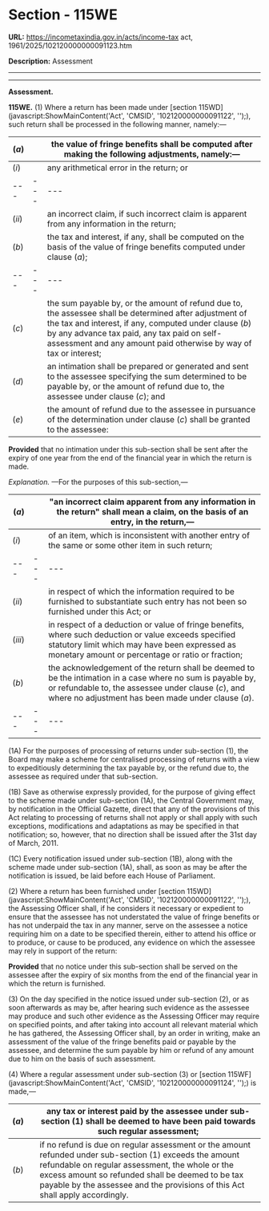 # Section - 115WE

**URL:** https://incometaxindia.gov.in/acts/income-tax act, 1961/2025/102120000000091123.htm

**Description:** Assessment

---

****

**Assessment.**

**115WE.** (1) Where a return has been made under [section 115WD](javascript:ShowMainContent\('Act', 'CMSID', '102120000000091122', ''\);), such return shall be processed in the following manner, namely:—

(_a_)|  |  the value of fringe benefits shall be computed after making the following adjustments, namely:—  
---|---|---  
(_i_)|  |  any arithmetical error in the return; or  
---|---|---  
(_ii_)|  |  an incorrect claim, if such incorrect claim is apparent from any information in the return;  
(_b_)|  |  the tax and interest, if any, shall be computed on the basis of the value of fringe benefits computed under clause (_a_);  
---|---|---  
(_c_)|  |  the sum payable by, or the amount of refund due to, the assessee shall be determined after adjustment of the tax and interest, if any, computed under clause (_b_) by any advance tax paid, any tax paid on self-assessment and any amount paid otherwise by way of tax or interest;  
(_d_)|  |  an intimation shall be prepared or generated and sent to the assessee specifying the sum determined to be payable by, or the amount of refund due to, the assessee under clause (_c_); and  
(_e_)|  |  the amount of refund due to the assessee in pursuance of the determination under clause (_c_) shall be granted to the assessee:  
  
**Provided** that no intimation under this sub-section shall be sent after the expiry of one year from the end of the financial year in which the return is made.

_Explanation._ —For the purposes of this sub-section,—

(_a_)|  |  "an incorrect claim apparent from any information in the return" shall mean a claim, on the basis of an entry, in the return,—  
---|---|---  
(_i_)|  |  of an item, which is inconsistent with another entry of the same or some other item in such return;  
---|---|---  
(_ii_)|  |  in respect of which the information required to be furnished to substantiate such entry has not been so furnished under this Act; or  
(_iii_)|  |  in respect of a deduction or value of fringe benefits, where such deduction or value exceeds specified statutory limit which may have been expressed as monetary amount or percentage or ratio or fraction;  
(_b_)|  |  the acknowledgement of the return shall be deemed to be the intimation in a case where no sum is payable by, or refundable to, the assessee under clause (_c_), and where no adjustment has been made under clause (_a_).  
---|---|---  
  
(1A) For the purposes of processing of returns under sub-section (1), the Board may make a scheme for centralised processing of returns with a view to expeditiously determining the tax payable by, or the refund due to, the assessee as required under that sub-section.

(1B) Save as otherwise expressly provided, for the purpose of giving effect to the scheme made under sub-section (1A), the Central Government may, by notification in the Official Gazette, direct that any of the provisions of this Act relating to processing of returns shall not apply or shall apply with such exceptions, modifications and adaptations as may be specified in that notification; so, however, that no direction shall be issued after the 31st day of March, 2011.

(1C) Every notification issued under sub-section (1B), along with the scheme made under sub-section (1A), shall, as soon as may be after the notification is issued, be laid before each House of Parliament.

(2) Where a return has been furnished under [section 115WD](javascript:ShowMainContent\('Act', 'CMSID', '102120000000091122', ''\);), the Assessing Officer shall, if he considers it necessary or expedient to ensure that the assessee has not understated the value of fringe benefits or has not underpaid the tax in any manner, serve on the assessee a notice requiring him on a date to be specified therein, either to attend his office or to produce, or cause to be produced, any evidence on which the assessee may rely in support of the return:

**Provided** that no notice under this sub-section shall be served on the assessee after the expiry of six months from the end of the financial year in which the return is furnished.

(3) On the day specified in the notice issued under sub-section (2), or as soon afterwards as may be, after hearing such evidence as the assessee may produce and such other evidence as the Assessing Officer may require on specified points, and after taking into account all relevant material which he has gathered, the Assessing Officer shall, by an order in writing, make an assessment of the value of the fringe benefits paid or payable by the assessee, and determine the sum payable by him or refund of any amount due to him on the basis of such assessment.

(4) Where a regular assessment under sub-section (3) or [section 115WF](javascript:ShowMainContent\('Act', 'CMSID', '102120000000091124', ''\);) is made,—

(_a_)|  |  any tax or interest paid by the assessee under sub-section (1) shall be deemed to have been paid towards such regular assessment;  
---|---|---  
(_b_)|  |  if no refund is due on regular assessment or the amount refunded under sub-section (1) exceeds the amount refundable on regular assessment, the whole or the excess amount so refunded shall be deemed to be tax payable by the assessee and the provisions of this Act shall apply accordingly.